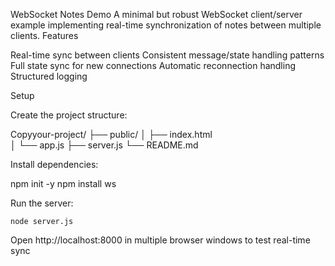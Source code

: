 WebSocket Notes Demo
A minimal but robust WebSocket client/server example implementing real-time synchronization of notes between multiple clients.
Features

  Real-time sync between clients
  Consistent message/state handling patterns
  Full state sync for new connections
  Automatic reconnection handling
  Structured logging

Setup

Create the project structure:

Copyyour-project/
  ├── public/
  │   ├── index.html  
  │   └── app.js
  ├── server.js
  └── README.md

Install dependencies:

  npm init -y
  npm install ws

Run the server:

    node server.js

Open http://localhost:8000 in multiple browser windows to test real-time sync